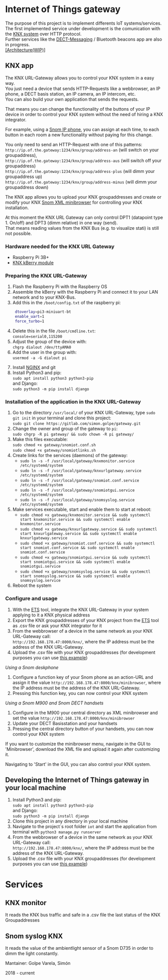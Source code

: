 # Internet of Things gateway

The purpose of this project is to implement differents IoT systems/services.  
The first implemented service under development is the comunication with the [KNX system](https://www.knx.org/knx-en/for-professionals/index.php) over HTTP protocol.  
Further services like the [DECT-Messaging](https://github.com/snom-project/DECTMessagingDemonstrator) / Bluetooth beacons app are also in progress.  
[\[Architecture(WIP)\]](https://gitlab.com/simon.golpe/gateway/-/blob/master/snomKnxArchitecture.JPG)

## KNX app
The KNX URL-Gateway allows you to control your KNX system in a easy way.  
You just need a device that sends HTTP-Requests like a webbrowser, an IP phone, a DECT basis station, an IP camera, an IP intercom, etc.  
You can also build your own application that sends the requests.  

That means you can change the functionality of the buttons of your IP device in order to control your KNX system without the need of hiring a KNX integrator.

For example, using a [Snom IP phone](https://www.snom.com/en/), you can assign at each time, to each button in each room a new functionality without paying for this change.

You only need to send an HTTP-Request with one of this patterns:  
`http://ip.of.the.gateway:1234/knx/group/address-an` (will switch on your groupaddress),  
`http://ip.of.the.gateway:1234/knx/group/address-aus` (will switch off your groupaddress)  
`http://ip.of.the.gateway:1234/knx/group/address-plus` (will dimm your groupaddress up)  
`http://ip.of.the.gateway:1234/knx/group/address-minus` (will dimm your groupaddress down)  

The KNX app allows you to upload your KNX groupaddresses and create or modify your
KNX [Snom XML minibrowser](https://service.snom.com/display/wiki/XML+Minibrowser) for controlling your KNX installation.

At this moment the KNX URL Gateway can only control DPT1 (datapoint type 1. On/off) and DPT3 (dimm relative) in one way (send).  
That means reading values from the KNX Bus (e.g. to visualize stati) is still not possible. 

### Hardware needed for the KNX URL Gateway
- Raspberry Pi 3B+
- [KNX kBerry module](https://www.weinzierl.de/index.php/en/all-knx/knx-module-en/knx-baos-module-838-en)

### Preparing the KNX URL-Gateway
1. Flash the Raspberry Pi with the Raspberry OS
1. Assemble the kBerry with the Raspberry Pi and connect it to your LAN network and to your KNX-Bus.
2. Add this in the `/boot/config.txt` of the raspberry pi:
   ```bash
	dtoverlay=pi3-miniuart-bt
	enable_uart=1
	force_turbo=1
    ```
3. Delete this in the file `/boot/cmdline.txt`:  
    `console=serial0,115200`
4. Adjust the group of the device with:  
    `chgrp dialout /dev/ttyAMA0`
5. Add the user in the group with:  
    `usermod -a -G dialout pi`
<!-- 6. Type `sudo crontab -e`, append this and save the changes:  
    `@reboot /usr/local/gateway/launcher.sh >/usr/local/gateway/cronlog 2>&1` -->
7. Install [NGINX](https://www.nginx.com/) and git
8. Install Python3 and pip:  
`sudo apt install python3 python3-pip`  
and Django:  
`sudo python3 -m pip install django`

### Installation of the application in the KNX URL-Gateway

1. Go to the directory `/usr/local/` of your KNX URL-Gateway, type `sudo git init` in your terminal and clone this project:  
   `sudo git clone https://gitlab.com/simon.golpe/gateway.git`
2. Change the owner and group of the gateway to `pi`:  
    `sudo chgrp -R pi gateway/ && sudo chown -R pi gateway/`
3. Make this files executable:  
    `sudo chmod +x gateway/snomiot.conf.sh`  
    `sudo chmod +x gateway/snomiotlinks.sh`
4. Create links for the services (daemons) of the gateway:  
    - `sudo ln -s -f /usr/local/gateway/knxmonitor.service /etc/systemd/system`  
    - `sudo ln -s -f /usr/local/gateway/knxurlgateway.service /etc/systemd/system`  
    - `sudo ln -s -f /usr/local/gateway/snomiot.conf.service /etc/systemd/system`  
    - `sudo ln -s -f /usr/local/gateway/snomiotgui.service  /etc/systemd/system`  
    - `sudo ln -s -f /usr/local/gateway/snomsyslog.service  /etc/systemd/system`
5. Make services executable, start and enable them to start at reboot:  
    - `sudo chmod +x gateway/knxmonitor.service && sudo systemctl start knxmonitor.service && sudo systemctl enable knxmonitor.service`  
    - `sudo chmod +x gateway/knxurlgateway.service && sudo systemctl start knxurlgateway.service && sudo systemctl enable knxurlgateway.service`  
    - `sudo chmod +x gateway/snomiot.conf.service && sudo systemctl start snomiot.conf.service && sudo systemctl enable snomiot.conf.service`  
    - `sudo chmod +x gateway/snomiotgui.service && sudo systemctl start snomiotgui.service && sudo systemctl enable snomiotgui.service`  
    - `sudo chmod +x gateway/snomsyslog.service && sudo systemctl start snomsyslog.service && sudo systemctl enable snomsyslog.service`
6. Reboot the system

### Configure and usage
1. With the [ETS](https://www.knx.org/knx-en/for-professionals/software/ets-5-professional/) tool, integrate the KNX URL-Gateway in your system applying to it a KNX physical address
1.  Export the KNX groupaddresses of your KNX project from the [ETS](https://www.knx.org/knx-en/for-professionals/software/ets-5-professional/) tool as .csv file or ask your KNX integrator for it
2. From the webbrowser of a device in the same network as your KNX URL-Gateway call:  
    `http://192.168.178.47:8000/knx/`, where the IP address must be the address of the KNX URL-Gateway.
3. Upload the .csv file with your KNX groupaddresses (for development purposes you can use [this example](https://gitlab.com/simon.golpe/gateway/-/blob/master/groupaddresses.example.csv))
   
_Using a Snom deskphone_
1. Configure a function key of your Snom phone as an action-URL and assign it the value `http://192.168.178.47:8000/knx/minibrowser`, where the IP address must be the address of the KNX URL-Gateway.
2. Pressing this function key, you can now control your KNX system
   
_Using a Snom M900 and Snom DECT handsets_
1. Configure in the M900 your central directory as XML minibrowser and set the value `http://192.168.178.47:8000/knx/minibrowser`  
2. Update your DECT Basisstation and your handsets  
3. Pressing the central directory button of your handsets, you can now control your KNX system  


If you want to customize the minibrowser menu, navigate in the GUI to 'Minibrowser', download the XML file and upload it again after customizing it.  

Navigating to 'Start' in the GUI, you can also control your KNX system.

## Developing the Internet of Things gateway in your local machine
1. Install Python3 and pip:  
`sudo apt install python3 python3-pip`  
and Django:  
`sudo python3 -m pip install django`  
2. Clone this project in any directory in your local machine  
3. Navigate to the project´s root folder `iot` and start the application from terminal with `python3 manage.py runserver`  
3. From the webbrowser of a device in the same network as your KNX URL-Gateway call:  
    `http://192.168.178.47:8000/knx/`, where the IP address must be the address of the KNX URL-Gateway.
4. Upload the .csv file with your KNX groupaddresses (for development purposes you can use [this example](https://gitlab.com/simon.golpe/gateway/-/blob/master/groupaddresses.example.csv))

# Services

## KNX monitor
It reads the KNX bus traffic and safe in a .csv file the last status of the KNX Groupaddresses

## Snom syslog KNX

It reads the value of the ambientlight sensor of a Snom D735 in order to dimm the light constantly.


Mantainer: Golpe Varela, Simón

2018 - current 

